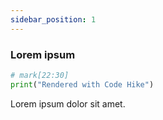 ```yaml
---
sidebar_position: 1
---
```


### Lorem ipsum

```python hello.py
# mark[22:30]
print("Rendered with Code Hike")
```

Lorem ipsum dolor sit amet.
